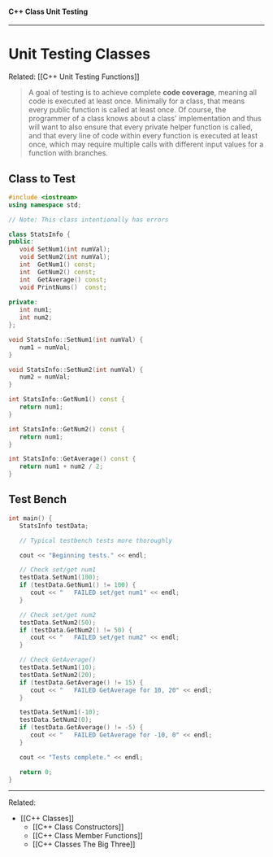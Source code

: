#### C++ Class Unit Testing

---

# Unit Testing Classes

Related: [[C++ Unit Testing Functions]]

> A goal of testing is to achieve complete **code coverage**, meaning all code is executed at least once. Minimally for a class, that means every public function is called at least once. Of course, the programmer of a class knows about a class' implementation and thus will want to also ensure that every private helper function is called, and that every line of code within every function is executed at least once, which may require multiple calls with different input values for a function with branches.

## Class to Test

```cpp
#include <iostream>
using namespace std;

// Note: This class intentionally has errors

class StatsInfo {
public:
   void SetNum1(int numVal);
   void SetNum2(int numVal);
   int  GetNum1() const;
   int  GetNum2() const;
   int  GetAverage() const;
   void PrintNums()  const;
   
private:
   int num1;
   int num2;
};

void StatsInfo::SetNum1(int numVal) {
   num1 = numVal;
}

void StatsInfo::SetNum2(int numVal) {
   num2 = numVal;
}

int StatsInfo::GetNum1() const {
   return num1;
}

int StatsInfo::GetNum2() const {
   return num1;
}

int StatsInfo::GetAverage() const {
   return num1 + num2 / 2;
}
```

## Test Bench

```cpp
int main() {
   StatsInfo testData;

   // Typical testbench tests more thoroughly 

   cout << "Beginning tests." << endl;

   // Check set/get num1
   testData.SetNum1(100);
   if (testData.GetNum1() != 100) {
      cout << "   FAILED set/get num1" << endl;
   }

   // Check set/get num2
   testData.SetNum2(50);
   if (testData.GetNum2() != 50) {
      cout << "   FAILED set/get num2" << endl;
   }

   // Check GetAverage()
   testData.SetNum1(10);
   testData.SetNum2(20);
   if (testData.GetAverage() != 15) {
      cout << "   FAILED GetAverage for 10, 20" << endl;
   }

   testData.SetNum1(-10);
   testData.SetNum2(0);
   if (testData.GetAverage() != -5) {
      cout << "   FAILED GetAverage for -10, 0" << endl;
   }

   cout << "Tests complete." << endl;

   return 0;
}
```

---

Related: 
- [[C++ Classes]]
	- [[C++ Class Constructors]]
	- [[C++ Class Member Functions]]
	- [[C++ Classes The Big Three]]
